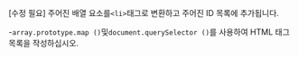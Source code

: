 [수정 필요]
주어진 배열 요소를`<li>`태그로 변환하고 주어진 ID 목록에 추가됩니다.

-`array.prototype.map ()`및`document.querySelector ()`를 사용하여 HTML 태그 목록을 작성하십시오.